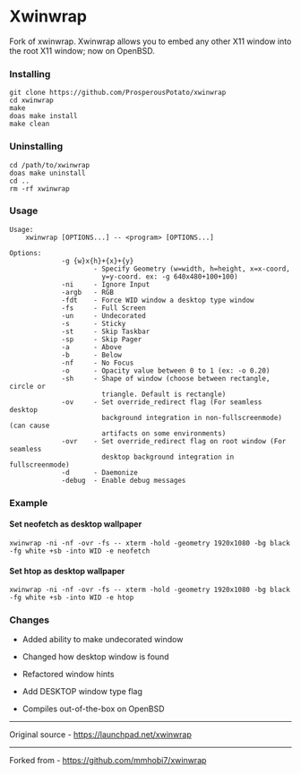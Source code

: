 # Xwinwrap

Fork of xwinwrap.
Xwinwrap allows you to embed any other X11 window into the root X11 window; now on OpenBSD.

### Installing

```
git clone https://github.com/ProsperousPotato/xwinwrap
cd xwinwrap
make
doas make install
make clean
```

### Uninstalling 

```
cd /path/to/xwinwrap
doas make uninstall
cd ..
rm -rf xwinwrap
```

### Usage

```
Usage: 
    xwinwrap [OPTIONS...] -- <program> [OPTIONS...]
 
Options:
             -g {w}x{h}+{x}+{y}    
                     - Specify Geometry (w=width, h=height, x=x-coord,
                       y=y-coord. ex: -g 640x480+100+100)
             -ni     - Ignore Input
             -argb   - RGB
             -fdt    - Force WID window a desktop type window
             -fs     - Full Screen
             -un     - Undecorated
             -s      - Sticky
             -st     - Skip Taskbar
             -sp     - Skip Pager
             -a      - Above
             -b      - Below
             -nf     - No Focus
             -o      - Opacity value between 0 to 1 (ex: -o 0.20)
             -sh     - Shape of window (choose between rectangle, circle or
                       triangle. Default is rectangle)
             -ov     - Set override_redirect flag (For seamless desktop
                       background integration in non-fullscreenmode) (can cause
                       artifacts on some environments)
             -ovr    - Set override_redirect flag on root window (For seamless
                       desktop background integration in fullscreenmode)
             -d      - Daemonize
             -debug  - Enable debug messages
```

### Example

#### Set neofetch as desktop wallpaper

`xwinwrap -ni -nf -ovr -fs -- xterm -hold -geometry 1920x1080 -bg black -fg white +sb -into WID -e neofetch`

#### Set htop as desktop wallpaper
`xwinwrap -ni -nf -ovr -fs -- xterm -hold -geometry 1920x1080 -bg black -fg white +sb -into WID -e htop`

### Changes

* Added ability to make undecorated window
* Changed how desktop window is found
* Refactored window hints
* Add DESKTOP window type flag

* Compiles out-of-the-box on OpenBSD

----
Original source - https://launchpad.net/xwinwrap

----
Forked from - https://github.com/mmhobi7/xwinwrap
